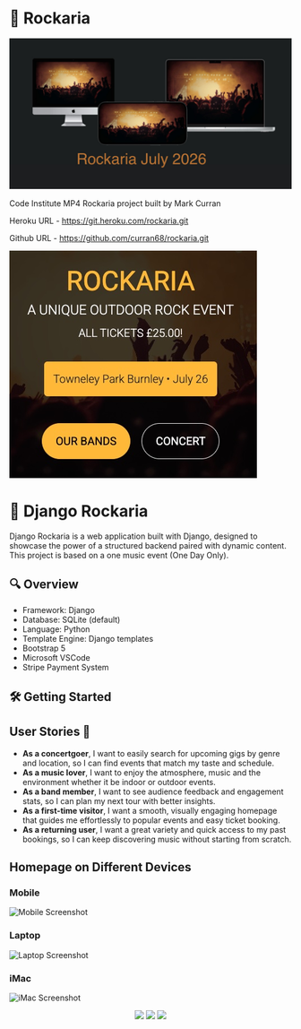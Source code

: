 # 🎸 Rockaria 

![Homepage on Multiple Devices](media/header.jpg)


Code Institute MP4 Rockaria project built by Mark Curran

Heroku URL - https://git.heroku.com/rockaria.git   

Github URL - https://github.com/curran68/rockaria.git

![Project Screenshot](media/screenshot.jpg)


# 🎸 Django Rockaria

Django Rockaria is a web application built with Django, designed to showcase the power of a structured backend paired with dynamic content. This project is based on a one music event (One Day Only).

## 🔍 Overview

- Framework: Django
- Database: SQLite (default)
- Language: Python
- Template Engine: Django templates
- Bootstrap 5
- Microsoft VSCode
- Stripe Payment System


## 🛠️ Getting Started

## User Stories 🎯

- **As a concertgoer**, I want to easily search for upcoming gigs by genre and location, so I can find events that match my taste and schedule.
- **As a music lover**, I want to enjoy the atmosphere, music and the environment whether it be indoor or outdoor events.
- **As a band member**, I want to see audience feedback and engagement stats, so I can plan my next tour with better insights.
- **As a first-time visitor**, I want a smooth, visually engaging homepage that guides me effortlessly to popular events and easy ticket booking.
- **As a returning user**, I want a great variety and quick access to my past bookings, so I can keep discovering music without starting from scratch.




## Homepage on Different Devices

### Mobile
![Mobile Screenshot](assets/home-mobile.png)

### Laptop
![Laptop Screenshot](assets/home-laptop.png)

### iMac
![iMac Screenshot](assets/home-imac.png)


<p align="center">
  <img src="assets/home-mobile.png" width="200"/>
  <img src="assets/home-laptop.png" width="300"/>
  <img src="assets/home-imac.png" width="300"/>
</p>
